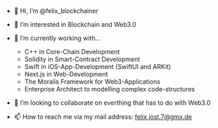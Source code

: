 - 👋 Hi, I’m @felix_blockchainer

- 👀 I’m interested in Blockchain and Web3.0

- 🌱 I’m currently working with...
    - C++ in Core-Chain Development
    - Solidity in Smart-Contract Development
    - Swift in iOS-App-Development (SwiftUI and ARKit)
    - Next.js in Web-Development
    - The Moralis Framework for Web3-Applications
    - Enterprise Architect to modelling complex code-structures
        
- 💞️ I’m looking to collaborate on everthing that has to do with Web3.0

- 📫 How to reach me via my mail address: felix.jost.7@gmx.de

<!---
flockchain/flockchain is a ✨ special ✨ repository because its `README.md` (this file) appears on your GitHub profile.
You can click the Preview link to take a look at your changes.
--->
